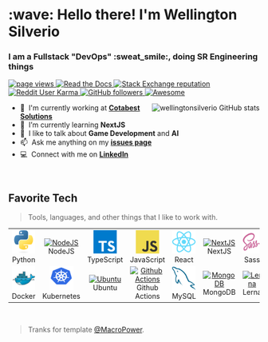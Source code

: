 <h1 align="left" id="wellingtonsilverio-title">:wave: Hello there! I'm Wellington Silverio</h1>
<h3 align="left">I am a Fullstack "DevOps" :sweat_smile:, doing SR Engineering things</h3>

<p align="left">
  <a href="https://github.com/wellingtonsilverio/wellingtonsilverio">
    <img src="https://komarev.com/ghpvc/?username=wellingtonsilverio" alt="page views" />
  </a>
  <a href="https://wellingtonsilverio.readthedocs.io/en/latest">
    <img alt="Read the Docs" src="https://img.shields.io/readthedocs/wellingtonsilverio?logo=read-the-docs">
  </a>
  <a href="https://stackoverflow.com/users/3753994">
    <img alt="Stack Exchange reputation" src="https://img.shields.io/stackexchange/stackoverflow/r/3753994?color=orange&label=reputation&logo=stackoverflow">
  </a>
  <a href="https://reddit.com/u/wellingtonsilverio">
    <img alt="Reddit User Karma" src="https://img.shields.io/reddit/user-karma/combined/wellingtonsilverio?label=karma&logo=reddit">
  </a>
  <a href="https://github.com/wellingtonsilverio?tab=followers">
    <img alt="GitHub followers" src="https://img.shields.io/github/followers/wellingtonsilverio?color=green&logo=github">
  </a>
  <a href="https://github.com/abhisheknaiidu/awesome-github-profile-readme">
    <img alt="Awesome" src="https://awesome.re/mentioned-badge.svg">
  </a>
</p>

<a href="#wellingtonsilverio-title">
  <img src="https://github-readme-stats.vercel.app/api?username=wellingtonsilverio&show_icons=true&theme=dracula&count_private=true" alt="wellingtonsilverio GitHub stats" align="right" />
</a>

- :office: &nbsp;I'm currently working at **[Cotabest Solutions]**
- :seedling: &nbsp;I’m currently learning **NextJS**
- :speech_balloon: &nbsp;I like to talk about **Game Development** and **AI**
- :mailbox: &nbsp;Ask me anything on my **[issues page]**
- :computer: &nbsp;Connect with me on **[LinkedIn]**

<br>

<h2 align="left" id="wellingtonsilverio-tech">Favorite Tech</h2>

> Tools, languages, and other things that I like to work with.

<table>
  <tr>
    <td align="center" width="96">
      <a href="#wellingtonsilverio-tech">
        <img src="./img/python-original.svg" width="48" height="48" alt="Python" />
      </a>
      <br>Python
    </td>
    <td align="center" width="96">
      <a href="#wellingtonsilverio-tech">
        <img src="https://user-images.githubusercontent.com/4727/38117885-69734bbc-336c-11e8-8653-86b0fa071896.png" width="48" height="48" alt="NodeJS" />
      </a>
      <br>NodeJS
    </td>
    <td align="center" width="96">
      <a href="#wellingtonsilverio-tech">
        <img src="./img/typescript-original.svg" width="48" height="48" alt="TypeScript" />
      </a>
      <br>TypeScript
    </td>
    <td align="center" width="96">
      <a href="#wellingtonsilverio-tech">
        <img src="./img/javascript-original.svg" width="48" height="48" alt="JavaScript" />
      </a>
      <br>JavaScript
    </td>
    <td align="center" width="96">
      <a href="#wellingtonsilverio-tech" >
        <img src="./img/react-original.svg" width="48" height="48" alt="React" />
      </a>
      <br>React
    </td>
    <td align="center" width="96">
      <a href="#wellingtonsilverio-tech">
        <img src="https://seeklogo.com/images/N/next-js-logo-8FCFF51DD2-seeklogo.com.png" width="48" height="48" alt="NextJS" />
      </a>
      <br>NextJS
    </td>
    <td align="center" width="96">
      <a href="#wellingtonsilverio-tech">
        <img src="./img/sass-original.svg" width="48" height="48" alt="Sass" />
      </a>
      <br>Sass
    </td>
  </tr>
  <tr>
    <td align="center" width="96"> 
      <a href="#wellingtonsilverio-tech" >
        <img src="./img/docker-original.svg" width="48" height="48" alt="Docker" />
      </a>
      <br>Docker
    </td>
    <td align="center" width="96">
      <a href="#wellingtonsilverio-tech" >
        <img src="https://raw.githubusercontent.com/cncf/artwork/master/projects/kubernetes/icon/color/kubernetes-icon-color.svg" width="48" height="48" alt="Kubernetes" />
      </a>
      <br>Kubernetes
    </td>
    <td align="center"  width="96">
      <a href="#wellingtonsilverio-tech">
        <img src="https://upload.wikimedia.org/wikipedia/commons/thumb/9/9e/UbuntuCoF.svg/2048px-UbuntuCoF.svg.png" width="48" height="48" alt="Ubuntu" />
      </a>
      <br>Ubuntu
    </td>
    <td align="center" width="96">
      <a href="#wellingtonsilverio-tech">
        <img src="https://avatars.githubusercontent.com/u/44036562?s=280&v=4" width="48" height="48" alt="Github Actions" />
      </a>
      <br>Github Actions
    </td>
    <td align="center"  width="96">
      <a href="#wellingtonsilverio-tech">
        <img src="./img/mysql-original.svg" width="48" height="48" alt="MySQL" />
      </a>
      <br>MySQL
    </td>
    <td align="center" width="96">
      <a href="#wellingtonsilverio-tech" >
        <img src="https://cdn.worldvectorlogo.com/logos/mongodb-icon-1.svg" width="48" height="48" alt="MongoDB" />
      </a>
      <br>MongoDB
    </td>
    <td align="center" width="96">
      <a href="#wellingtonsilverio-tech" >
        <img src="https://seeklogo.com/images/L/lerna-logo-D58BD795F6-seeklogo.com.png" width="48" height="48" alt="Lerna" />
      </a>
      <br>Lerna
    </td>
  </tr>
</table>

<br>

> Tranks for template [@MacroPower](https://github.com/MacroPower).

<!-- links -->

[Cotabest Solutions]: https://www.cotabest.com.br/ "Cotabest Home Page"
[issues page]: https://github.com/wellingtonsilverio/wellingtonsilverio/issues "wellingtonsilverio/issues"
[linkedin]: https://www.linkedin.com/in/wellington-silverio/ "Wellington Silverio LinkedIn"
